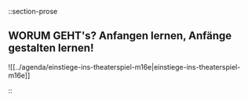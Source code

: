 ::section-prose

  ## **WORUM GEHT's?** Anfangen lernen, Anfänge gestalten lernen!
  
  <!--XXXXXXXXXXXXXXXXXXXXXXXXXXXXXXXXXXXXXXXXXXXXXXXXXXXXXXXXXXXXXXXXXXXXXXXXXXXXXXXXXXXXXX-->
  ![[../agenda/einstiege-ins-theaterspiel-m16e|einstiege-ins-theaterspiel-m16e]]
  
::
